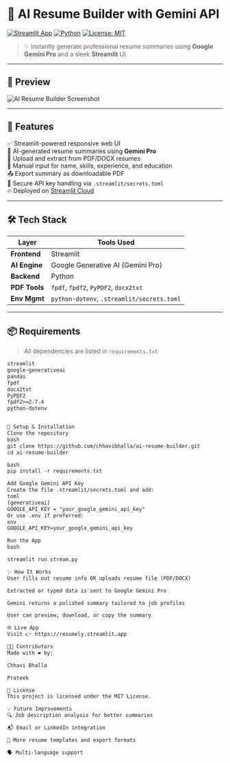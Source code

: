 # 🧠 AI Resume Builder with Gemini API

[![Streamlit App](https://img.shields.io/badge/Live-Demo-00C853?style=for-the-badge&logo=streamlit&logoColor=white)](https://resumely.streamlit.app/)
[![Python](https://img.shields.io/badge/Python-3.9+-3776AB?style=for-the-badge&logo=python&logoColor=white)](https://www.python.org/)
[![License: MIT](https://img.shields.io/badge/License-MIT-FF4081?style=for-the-badge)](LICENSE)

> ✨ Instantly generate professional resume summaries using **Google Gemini Pro** and a sleek **Streamlit** UI.

---

## 📸 Preview

![AI Resume Builder Screenshot](https://github.com/chhavibhalla/ai-resume-builder/assets/screenshot-placeholder.png) <!-- Replace with actual screenshot link -->

---

## 🚀 Features

✅ Streamlit-powered responsive web UI  
🧠 AI-generated resume summaries using **Gemini Pro**  
📄 Upload and extract from PDF/DOCX resumes  
📝 Manual input for name, skills, experience, and education  
📤 Export summary as downloadable PDF  
🔐 Secure API key handling via `.streamlit/secrets.toml`  
🔥 Deployed on [Streamlit Cloud](https://resumely.streamlit.app/)

---

## 🛠️ Tech Stack

| Layer        | Tools Used                           |
|--------------|--------------------------------------|
| **Frontend** | Streamlit                            |
| **AI Engine**| Google Generative AI (Gemini Pro)    |
| **Backend**  | Python                               |
| **PDF Tools**| `fpdf`, `fpdf2`, `PyPDF2`, `docx2txt`|
| **Env Mgmt** | `python-dotenv`, `.streamlit/secrets.toml`|

---

## 📦 Requirements

> All dependencies are listed in `requirements.txt`

```txt
streamlit
google-generativeai
pandas
fpdf
docx2txt
PyPDF2
fpdf2>=2.7.4
python-dotenv


🔧 Setup & Installation
Clone the repository
bash
git clone https://github.com/chhavibhalla/ai-resume-builder.git
cd ai-resume-builder

bash
pip install -r requirements.txt

Add Google Gemini API Key
Create the file .streamlit/secrets.toml and add:
toml
[generativeai]
GOOGLE_API_KEY = "your_google_gemini_api_key"
Or use .env if preferred:
env
GOOGLE_API_KEY=your_google_gemini_api_key

Run the App
bash

streamlit run stream.py

✨ How It Works
User fills out resume info OR uploads resume file (PDF/DOCX)

Extracted or typed data is sent to Google Gemini Pro

Gemini returns a polished summary tailored to job profiles

User can preview, download, or copy the summary

🌐 Live App
Visit 👉 https://resumely.streamlit.app

🧑‍💻 Contributors
Made with ❤️ by:

Chhavi Bhalla

Prateek 

📄 License
This project is licensed under the MIT License.

💡 Future Improvements
🔍 Job description analysis for better summaries

📬 Email or LinkedIn integration

🎨 More resume templates and export formats

🗣️ Multi-language support
